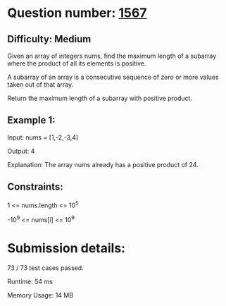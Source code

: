 # Question number: [1567](https://leetcode.com/problems/maximum-length-of-subarray-with-positive-product/)

## Difficulty: Medium
Given an array of integers nums, find the maximum length of a subarray where the product of all its elements is positive.

A subarray of an array is a consecutive sequence of zero or more values taken out of that array.

Return the maximum length of a subarray with positive product.

## Example 1:
Input: nums = [1,-2,-3,4]

Output: 4

Explanation: The array nums already has a positive product of 24.

## Constraints:
1 <= nums.length <= 10<sup>5</sup>

-10<sup>9</sup> <= nums[i] <= 10<sup>9</sup>

# Submission details:

73 / 73 test cases passed.

Runtime: 54 ms

Memory Usage: 14 MB

